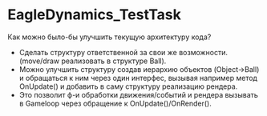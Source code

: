 # EagleDynamics_TestTask

Как можно было-бы улучшить текущую архитектуру кода?
- Сделать структуру ответственной за свои же возможности. (move/draw реализовать в структуре Ball). 
- Можно улучшить структуру создав иерархию объектов (Object->Ball) и обращаться к ним через один интерфес, вызывая например метод OnUpdate() и добавить в саму структуру реализацию рендера.
- Это позволит ф-и обработки движения/событий и рендера вызывать в Gameloop через обращение к OnUpdate()/OnRender().
